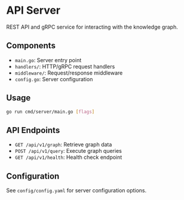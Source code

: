 # API Server

REST API and gRPC service for interacting with the knowledge graph.

## Components

- `main.go`: Server entry point
- `handlers/`: HTTP/gRPC request handlers
- `middleware/`: Request/response middleware
- `config.go`: Server configuration

## Usage

```bash
go run cmd/server/main.go [flags]
```

## API Endpoints

- `GET /api/v1/graph`: Retrieve graph data
- `POST /api/v1/query`: Execute graph queries
- `GET /api/v1/health`: Health check endpoint

## Configuration

See `config/config.yaml` for server configuration options. 
